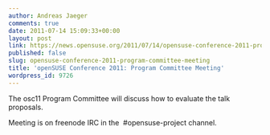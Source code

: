 ```yaml
---
author: Andreas Jaeger
comments: true
date: 2011-07-14 15:09:33+00:00
layout: post
link: https://news.opensuse.org/2011/07/14/opensuse-conference-2011-program-committee-meeting/
published: false
slug: opensuse-conference-2011-program-committee-meeting
title: 'openSUSE Conference 2011: Program Committee Meeting'
wordpress_id: 9726
---
```


The osc11 Program Committee will discuss how to evaluate the talk proposals.

Meeting is on freenode IRC in the  #opensuse-project channel.

